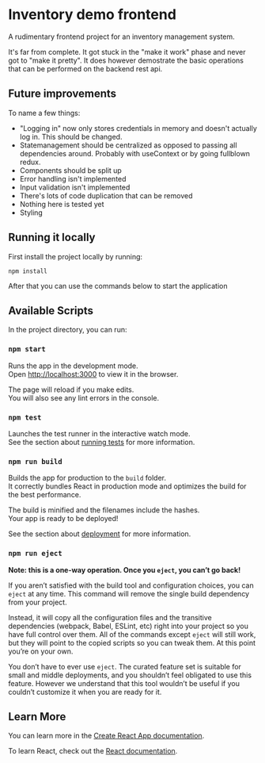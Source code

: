 # Inventory demo frontend

A rudimentary frontend project for an inventory management system.

It's far from complete. It got stuck in the "make it work" phase and never got to "make it pretty".
It does however demostrate the basic operations that can be performed on the backend rest api.

## Future improvements
To name a few things:
 - "Logging in" now only stores credentials in memory and doesn't actually log in. This should be changed.
 - Statemanagement should be centralized as opposed to passing all dependencies around. Probably with useContext or by going fullblown redux.
 - Components should be split up
 - Error handling isn't implemented
 - Input validation isn't implemented
 - There's lots of code duplication that can be removed
 - Nothing here is tested yet
 - Styling



## Running it locally

First install the project locally by running: 

`npm install`

After that you can use the commands below to start the application

## Available Scripts

In the project directory, you can run:

### `npm start`

Runs the app in the development mode.\
Open [http://localhost:3000](http://localhost:3000) to view it in the browser.

The page will reload if you make edits.\
You will also see any lint errors in the console.

### `npm test`

Launches the test runner in the interactive watch mode.\
See the section about [running tests](https://facebook.github.io/create-react-app/docs/running-tests) for more information.

### `npm run build`

Builds the app for production to the `build` folder.\
It correctly bundles React in production mode and optimizes the build for the best performance.

The build is minified and the filenames include the hashes.\
Your app is ready to be deployed!

See the section about [deployment](https://facebook.github.io/create-react-app/docs/deployment) for more information.

### `npm run eject`

**Note: this is a one-way operation. Once you `eject`, you can’t go back!**

If you aren’t satisfied with the build tool and configuration choices, you can `eject` at any time. This command will remove the single build dependency from your project.

Instead, it will copy all the configuration files and the transitive dependencies (webpack, Babel, ESLint, etc) right into your project so you have full control over them. All of the commands except `eject` will still work, but they will point to the copied scripts so you can tweak them. At this point you’re on your own.

You don’t have to ever use `eject`. The curated feature set is suitable for small and middle deployments, and you shouldn’t feel obligated to use this feature. However we understand that this tool wouldn’t be useful if you couldn’t customize it when you are ready for it.

## Learn More

You can learn more in the [Create React App documentation](https://facebook.github.io/create-react-app/docs/getting-started).

To learn React, check out the [React documentation](https://reactjs.org/).
